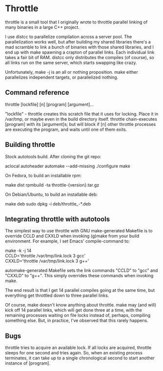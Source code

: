 Throttle
========

throttle is a small tool that I originally wrote to throttle parallel
linking of many binaries in a large C++ project.

I use distcc to parallelize compilation across a server pool. The
parallelization works well, but after building my shared libraries there's
a mad scramble to link a bunch of binaries with those shared libraries, and
I end up with make spawning a crapton of parallel links. Each individual
link takes a fair bit of RAM. distcc only distributes the compiles (of
course), so all links run on the same server, which starts swapping
like crazy.

Unfortunately, make -j is an all or nothing proposition. make either
parallelizes independent targets, or parallelized nothing.

Command reference
-----------------

throttle [lockfile] [n] [program] [argument]...

"lockfile" - throttle creates this scratch file that it uses for locking.
Place it in /var/tmp, or maybe even in the build directory itself.
throttle chain-executes [program] with its [argument]s; but will block
if [n] other throttle processes are executing the program, and waits until
one of them exits.

Building throttle
-----------------

Stock autotools build. After cloning the git repo:

aclocal
autoheader
automake --add-missing
./configure
make

On Fedora, to build an installable rpm:

make dist
rpmbuild -ta throttle-{version}.tar.gz

On Debian/Ubuntu, to build an installable deb:

make deb
sudo dpkg -i deb/throttle_<version>-*.deb

Integrating throttle with autotools
-----------------------------------

The simplest way to use throttle with GNU make-generated Makefile is
to override CCLD and CXXLD when invoking (g)make from your build environment.
For example, I set Emacs' compile-command to:

make -k -j 14 \
    CCLD='throttle /var/tmp/link.lock 3 gcc' \
    CXXLD='throttle /var/tmp/link.lock 3 g++'

automake-generated Makefile sets the link commands "CCLD" to "gcc" and
"CXXLD" to "g++". This simply overrides these commands when invoking make.

The end result is that I get 14 parallel compiles going at the same time,
but everything get throttled down to three parallel links.

Of course, make doesn't know anything about throttle. make may (and will)
kick off 14 parallel links, which will get done three at a time, with
the remaining processes waiting on file locks instead of, perhaps,
compiling something else. But, in practice, I've observed that this
rarely happens.

Bugs
----

throttle tries to acquire an available lock. If all locks are acquired,
throttle sleeps for one second and tries again. So, when an existing
process terminates, it can take up to a single chronological second to
start another instance of [program].
